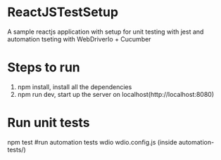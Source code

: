 # ReactJSTestSetup
A sample reactjs application with setup for unit testing with jest and automation tseting with WebDriverIo + Cucumber
# Steps to run
1) npm install, install all the dependencies
2) npm run dev, start up the server on localhost(http://localhost:8080)
# Run unit tests
npm test
#run automation tests
wdio wdio.config.js (inside automation-tests/)

